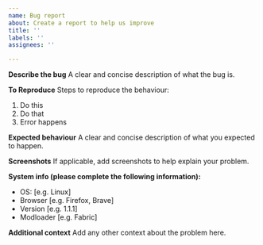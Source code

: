 ```yaml
---
name: Bug report
about: Create a report to help us improve
title: ''
labels: ''
assignees: ''

---
```


**Describe the bug**
A clear and concise description of what the bug is.

**To Reproduce**
Steps to reproduce the behaviour:
1. Do this
2. Do that
3. Error happens

**Expected behaviour**
A clear and concise description of what you expected to happen.

**Screenshots**
If applicable, add screenshots to help explain your problem.

**System info (please complete the following information):**
 - OS: [e.g. Linux]
 - Browser [e.g. Firefox, Brave]
 - Version [e.g. 1.1.1]
 - Modloader [e.g. Fabric]

**Additional context**
Add any other context about the problem here.
